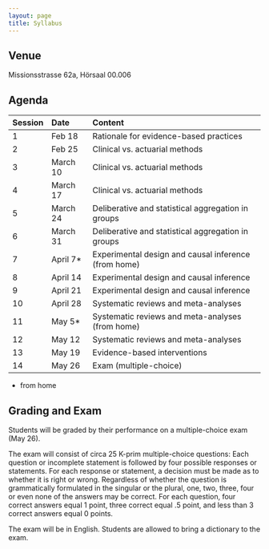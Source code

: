 ```yaml
---
layout: page
title: Syllabus
---
```


## Venue
Missionsstrasse 62a, Hörsaal 00.006

## Agenda

| Session        | Date           | Content  |
| ----- |:------------| :-----|
| 1 | Feb 18 | Rationale for evidence-based practices |
| 2 | Feb 25 | Clinical vs. actuarial methods |
| 3 | March 10 | Clinical vs. actuarial methods |
| 4 | March 17 | Clinical vs. actuarial methods |
| 5 | March 24|  Deliberative and statistical aggregation in groups |
| 6 | March 31|  Deliberative and statistical aggregation in groups |
| 7 | April 7* | Experimental design and causal inference (from home) |
| 8 | April 14 | Experimental design and causal inference |
| 9 | April 21 | Experimental design and causal inference |
| 10 | April 28 | Systematic reviews and meta-analyses |
| 11 | May 5* | Systematic reviews and meta-analyses (from home)|
| 12 | May 12 | Systematic reviews and meta-analyses |
| 13 | May 19 | Evidence-based interventions |
| 14 | May 26 | Exam (multiple-choice) |

* from home

## Grading and Exam

Students will be graded by their performance on a multiple-choice exam (May 26). 

The exam will consist of circa 25 K-prim multiple-choice questions: Each question or incomplete statement is followed by four possible responses or statements. For each response or statement, a decision must be made as to whether it is right or wrong. Regardless of whether the question is grammatically formulated in the singular or the plural, one, two, three, four or even none of the answers may be correct. For each question, four correct answers equal 1 point, three correct equal .5 point, and less than 3 correct answers equal 0 points. 

The exam will be in English. Students are allowed to bring a dictionary to the exam. 
